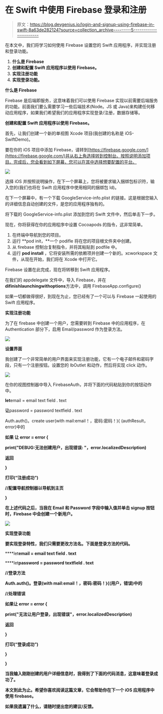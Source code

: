 # 在 Swift 中使用 Firebase 登录和注册

> 原文：<https://blog.devgenius.io/login-and-signup-using-firebase-in-swift-8a63de282124?source=collection_archive---------5----------------------->

在本文中，我们将学习如何使用 Firebase 设置您的 Swift 应用程序，并实现注册和登录功能。

1.  **什么是 Firebase**
2.  **创建和配置 Swift 应用程序以使用 Firebase。**
3.  **实现注册功能**
4.  **实现登录功能。**

**什么是 Firebase**

Firebase 是后端即服务，这意味着我们可以使用 Firebase 实现以前需要后端服务的功能。前面我们要么需要学习一些后端技术(Node。JS 或 Java)来构建任何移动应用程序，如果我们希望我们的应用程序实现登录/注册，数据存储等。

**创建和配置 Swift 应用程序以使用 Firebase。**

首先，让我们创建一个新的单视图 Xcode 项目(我创建的名称是 iOS-SwiftDemo)。

要在你的 iOS 项目中添加 Firebase，请转到[https://firebase.google.com/](https://firebase.google.com/)并从右上角选择转到控制台。按照说明添加项目。完成后，您会看到如下屏幕，您可以在其中选择想要配置的平台。

![](img/2bde2372d94239bccc22436458a48495.png)

选择 iOS 并按照说明操作，在下一个屏幕上，您将被要求输入捆绑包标识符，输入您的(我们也将在 Swift 应用程序中使用相同的捆绑包 Id)。

在下一个屏幕中，有一个下载 GoogleService-info.plist 的链接。这是根据您输入的详细信息自动创建的文件，是您的应用程序独有的。

将下载的 GoogleService-info.plist 添加到您的 Swift 文件中，然后单击下一步。

现在，你将获得在你的应用程序中设置 Cocoapods 的指令，这非常简单。

1.  在终端中导航到您的项目。
2.  运行 **pod init，**一个 podifle 将在您的项目根文件夹中创建。
3.  从 firebase 控制台复制指令，并将其粘贴到 podfile 中。
4.  运行 **pod install** ，它将安装所需的依赖项并创建一个新的。xcworkspace 文件，从现在开始，我们将在 Xcode 中打开它。

Firebase 设置在此完成，现在将转移到 Swift 应用程序。

在我们的 appdelegate 文件中，导入 Firebase，并在**difinishlaunchingwithoptions**方法中，调用 FirebaseApp.configure()

如果一切都做得很好，到现在为止，您已经有了一个可以与 Firebase 一起使用的 Swift 应用程序。

**实现注册功能**

为了在 firebase 中创建一个用户，您需要转到 Firebase 中的应用程序，在 Authentication 部分下，启用 Email/password 作为登录方法。

![](img/8e05589d12c08cce200b1a128c2e7f46.png)

**设置界面**

我创建了一个非常简单的用户界面来实现注册功能，它有一个电子邮件和密码字段，只有一个注册按钮。设置您的 IbOutlet 和动作，然后将实现 click 动作。

![](img/937c9bab0b181c4134a537d501b3d29e.png)

在你的视图控制器中导入 FirebaseAuth，并将下面的代码粘贴到你的按钮动作中。

**let**email = email text field . text

**让**password = password textfield . text

Auth.auth()。create user(with mail:email！，密码:密码！){ (authResult，error)中的

****如果** **让** error = error {**

**print("DEBUG:无法创建用户，出现错误: "，error.localizedDescription)**

****返回****

**}**

**打印(“注册成功”)**

**//配置导航控制器以导航到主页**

**}**

**在上述代码之后，当我在 Email 和 Password 字段中输入值并单击 signup 按钮时，Firebase 中会创建一个新用户。**

**![](img/538264c7bf768a76539593eab875f4f8.png)**

****实现登录功能****

**要实现登录特性，我们只需要更改方法名。下面是登录方法的代码。**

****let**email = email text field . text**

****let**password = password textfield . text**

**//登录方法**

**Auth.auth()。登录(with mail:email！，密码:密码！){(用户，错误)中的**

****//处理错误****

******如果**让 error = error {****

****print("无法让用户登录，出现错误"，error.localizedDescription)****

******返回******

****}****

****打印(“登录成功”)****

****}****

****}****

****当我输入刚刚创建的用户详细信息时，我得到了下面的代码消息，这意味着登录成功了。****

****本文到此为止。希望你喜欢阅读这篇文章，它会帮助你在下一个 iOS 应用程序中使用 firebase。****

****如果我遗漏了什么，请随时提出您的建议/反馈。****